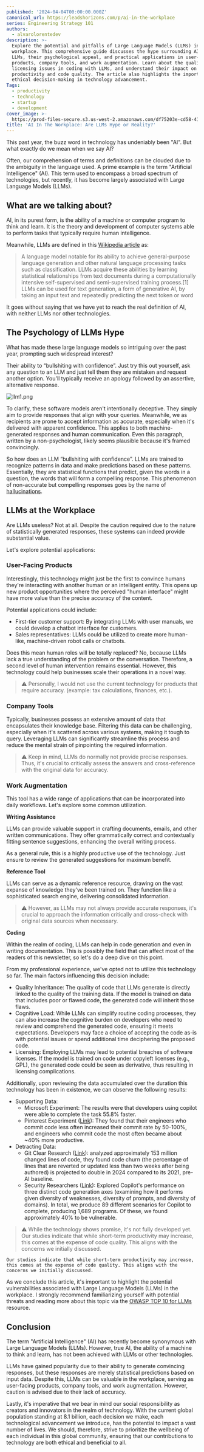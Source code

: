 ```yaml
---
published: '2024-04-04T00:00:00.000Z'
canonical_url: https://leadshorizons.com/p/ai-in-the-workplace
series: Engineering Strategy 101
authors:
  - alvarolorentedev
description: >-
  Explore the potential and pitfalls of Large Language Models (LLMs) in the
  workplace. This comprehensive guide discusses the hype surrounding AI and
  LLMs, their psychological appeal, and practical applications in user-facing
  products, company tools, and work augmentation. Learn about the quality and
  licensing issues in coding with LLMs, and understand their impact on
  productivity and code quality. The article also highlights the importance of
  ethical decision-making in technology advancement.
Tags:
  - productivity
  - technology
  - startup
  - development
cover_image: >-
  https://prod-files-secure.s3.us-west-2.amazonaws.com/df75203e-cd58-41eb-8339-d5bf4288eb0e/5695fb01-7665-42a8-9ec5-5f3400222df3/bearly-generated-image-PCT6BW.png?X-Amz-Algorithm=AWS4-HMAC-SHA256&X-Amz-Content-Sha256=UNSIGNED-PAYLOAD&X-Amz-Credential=AKIAT73L2G45FSPPWI6X%2F20241121%2Fus-west-2%2Fs3%2Faws4_request&X-Amz-Date=20241121T120446Z&X-Amz-Expires=3600&X-Amz-Signature=1266a0a5d2d6e26afcd280ec94e11662bcc562d5d44cf8ce488afd707fdcacd7&X-Amz-SignedHeaders=host&x-id=GetObject
title: 'AI In The Workplace: Are LLMs Hype or Reality?'
---
```


This past year, the buzz word in technology has undeniably been "AI". But what exactly do we mean when we say AI?


Often, our comprehension of terms and definitions can be clouded due to the ambiguity in the language used. A prime example is the term "Artificial Intelligence" (AI). This term used to encompass a broad spectrum of technologies, but recently, it has become largely associated with Large Language Models (LLMs).


## What are we talking about?


AI, in its purest form, is the ability of a machine or computer program to think and learn. It is the theory and development of computer systems able to perform tasks that typically require human intelligence. 


Meanwhile, LLMs are defined in this [Wikipedia article](https://en.wikipedia.org/wiki/Large_language_model) as: 


> A language model notable for its ability to achieve general-purpose language generation and other natural language processing tasks such as classification. LLMs acquire these abilities by learning statistical relationships from text documents during a computationally intensive self-supervised and semi-supervised training process.[1] LLMs can be used for text generation, a form of generative AI, by taking an input text and repeatedly predicting the next token or word


It goes without saying that we have yet to reach the real definition of AI, with neither LLMs nor other technologies.


## The Psychology of LLMs Hype


What has made these large language models so intriguing over the past year, prompting such widespread interest?


Their ability to “bullshiting with confidence”. Just try this out yourself, ask any question to an LLM and just tell them they are mistaken and request another option. You'll typically receive an apology followed by an assertive, alternative response.


![llm1.png](https://prod-files-secure.s3.us-west-2.amazonaws.com/df75203e-cd58-41eb-8339-d5bf4288eb0e/702b745b-8e9a-437c-a8ee-92063ef1b0c2/llm1.png?X-Amz-Algorithm=AWS4-HMAC-SHA256&X-Amz-Content-Sha256=UNSIGNED-PAYLOAD&X-Amz-Credential=AKIAT73L2G45FSPPWI6X%2F20241121%2Fus-west-2%2Fs3%2Faws4_request&X-Amz-Date=20241121T120447Z&X-Amz-Expires=3600&X-Amz-Signature=8dfa7b2c292fc6a1389b7dda25631a8911bae939d77816557d2c27d543635ee4&X-Amz-SignedHeaders=host&x-id=GetObject)


To clarify, these software models aren't intentionally deceptive. They simply aim to provide responses that align with your queries. Meanwhile, we as recipients are prone to accept information as accurate, especially when it's delivered with apparent confidence. This applies to both machine-generated responses and human communication. Even this paragraph, written by a non-psychologist, likely seems plausible because it's framed convincingly.


So how does an LLM “bullshiting with confidence”. LLMs are trained to recognize patterns in data and make predictions based on these patterns. Essentially, they are statistical functions that predict, given the words in a question, the words that will form a compelling response. This phenomenon of non-accurate but compelling responses goes by the name of [hallucinations](https://en.wikipedia.org/wiki/Hallucination_(artificial_intelligence)).


## LLMs at the Workplace


Are LLMs useless? Not at all. Despite the caution required due to the nature of statistically generated responses, these systems can indeed provide substantial value.


Let's explore potential applications:


### User-Facing Products


Interestingly, this technology might just be the first to convince humans they're interacting with another human or an intelligent entity. This opens up new product opportunities where the perceived "human interface" might have more value than the precise accuracy of the content.


Potential applications could include:

- First-tier customer support: By integrating LLMs with user manuals, we could develop a chatbot interface for customers.
- Sales representatives: LLMs could be utilized to create more human-like, machine-driven robot calls or chatbots.

Does this mean human roles will be totally replaced? No, because LLMs lack a true understanding of the problem or the conversation. Therefore, a second level of human intervention remains essential. However, this technology could help businesses scale their operations in a novel way.


> ⚠️ Personally, I would not use the current technology for products that require accuracy. (example: tax calculations, finances, etc.).


### Company Tools 


Typically, businesses possess an extensive amount of data that encapsulates their knowledge base. Filtering this data can be challenging, especially when it's scattered across various systems, making it tough to query. Leveraging LLMs can significantly streamline this process and reduce the mental strain of pinpointing the required information.


> ⚠️ Keep in mind, LLMs do normally not provide precise responses. Thus, it's crucial to critically assess the answers and cross-reference with the original data for accuracy.


### Work Augmentation


This tool has a wide range of applications that can be incorporated into daily workflows. Let's explore some common utilization.


**Writing Assistance**


LLMs can provide valuable support in crafting documents, emails, and other written communications. They offer grammatically correct and contextually fitting sentence suggestions, enhancing the overall writing process.


As a general rule, this is a highly productive use of the technology. Just ensure to review the generated suggestions for maximum benefit.


**Reference Tool**


LLMs can serve as a dynamic reference resource, drawing on the vast expanse of knowledge they've been trained on. They function like a sophisticated search engine, delivering consolidated information.


> ⚠️ However, as LLMs may not always provide accurate responses, it's crucial to approach the information critically and cross-check with original data sources when necessary.


**Coding**


Within the realm of coding, LLMs can help in code generation and even in writing documentation. This is possibly the field that can affect most of the readers of this newsletter, so let's do a deep dive on this point.


From my professional experience, we've opted not to utilize this technology so far. The main factors influencing this decision include:

- Quality Inheritance: The quality of code that LLMs generate is directly linked to the quality of the training data. If the model is trained on data that includes poor or flawed code, the generated code will inherit those flaws.
- Cognitive Load: While LLMs can simplify routine coding processes, they can also increase the cognitive burden on developers who need to review and comprehend the generated code, ensuring it meets expectations. Developers may face a choice of accepting the code as-is with potential issues or spend additional time deciphering the proposed code.
- Licensing: Employing LLMs may lead to potential breaches of software licenses. If the model is trained on code under copyleft licenses (e.g., GPL), the generated code could be seen as derivative, thus resulting in licensing complications.

Additionally, upon reviewing the data accumulated over the duration this technology has been in existence, we can observe the following results:

- Supporting Data:
	- Microsoft Experiment: The results were that developers using copilot were able to complete the task 55.8% faster.
	- Pinterest  Experiment ([Link](https://www.youtube.com/watch?v=70Rc4wJRluA&t=1032s)):  They found that their engineers who commit code less often increased their commit rate by 50-100%, and engineers who commit code the most often became about ~40% more productive.
- Detracting Data:
	- Git Clear Research ([Link](https://www.gitclear.com/coding_on_copilot_data_shows_ais_downward_pressure_on_code_quality)): analyzed approximately 153 million changed lines of code, they found code churn (the percentage of lines that are reverted or updated less than two weeks after being authored) is projected to double in 2024 compared to its 2021, pre-AI baseline.
	- Security Researchers ([Link](https://www.theregister.com/2021/08/25/github_copilot_study/)): Explored Copilot's performance on three distinct code generation axes (examining how it performs given diversity of weaknesses, diversity of prompts, and diversity of domains). In total, we produce 89 different scenarios for Copilot to complete, producing 1,689 programs. Of these, we found approximately 40% to be vulnerable.

> ⚠️ While the technology shows promise, it's not fully developed yet.  
> Our studies indicate that while short-term productivity may increase, this comes at the expense of code quality. This aligns with the concerns we initially discussed.


	Our studies indicate that while short-term productivity may increase, this comes at the expense of code quality. This aligns with the concerns we initially discussed.


As we conclude this article, it's important to highlight the potential vulnerabilities associated with Large Language Models (LLMs) in the workplace. I strongly recommend familiarizing yourself with potential threats and reading more about this topic via the [OWASP TOP 10 for LLMs](https://owasp.org/www-project-top-10-for-large-language-model-applications/assets/PDF/OWASP-Top-10-for-LLMs-2023-slides-v1_0.pdf) resource.


## Conclusion


The term "Artificial Intelligence" (AI) has recently become synonymous with Large Language Models (LLMs). However, true AI, the ability of a machine to think and learn, has not been achieved with LLMs or other technologies. 

LLMs have gained popularity due to their ability to generate convincing responses, but these responses are merely statistical predictions based on input data. Despite this, LLMs can be valuable in the workplace, serving as user-facing products, company tools, and work augmentation. However, caution is advised due to their lack of accuracy. 


Lastly, it's imperative that we bear in mind our social responsibility as creators and innovators in the realm of technology. With the current global population standing at 8.1 billion, each decision we make, each technological advancement we introduce, has the potential to impact a vast number of lives. We should, therefore, strive to prioritize the wellbeing of each individual in this global community, ensuring that our contributions to technology are both ethical and beneficial to all.

